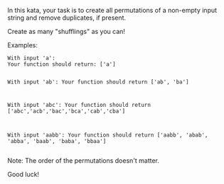 <p>In this kata, your task is to create all permutations of a non-empty input string and remove duplicates, if present. </p>
<p>Create as many "shufflings" as you can!</p>
<p>Examples:</p>
<pre><code>With input 'a':
Your function should return: ['a']

With input 'ab':
Your function should return ['ab', 'ba']

With input 'abc':
Your function should return ['abc','acb','bac','bca','cab','cba']

With input 'aabb':
Your function should return ['aabb', 'abab', 'abba', 'baab', 'baba', 'bbaa']
</code></pre>
<p>Note: The order of the permutations doesn't matter.</p>
<p>Good luck!</p>
